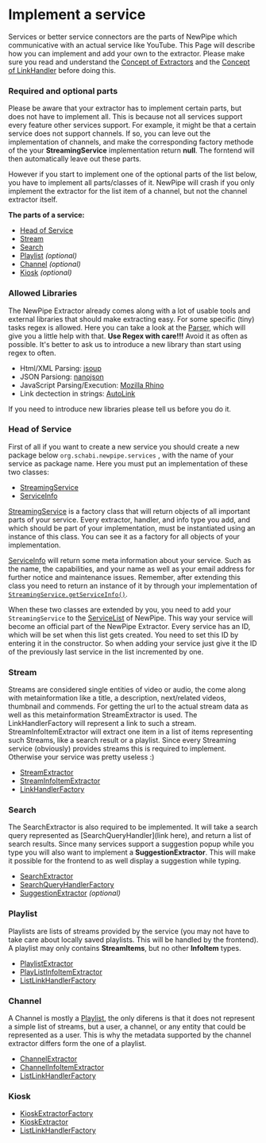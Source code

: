 # Implement a service

Services or better service connectors are the parts of NewPipe which communicative with an actual service like YouTube.
This Page will describe how you can implement and add your own to the extractor. Please make sure you read and understand the
[Concept of Extractors](https://teamnewpipe.github.io/documentation/01_Concept_of_the_extractor/)
and the [Concept of LinkHandler](https://teamnewpipe.github.io/documentation/02_Concept_of_LinkHandler/)
before doing this.

### Required and optional parts
Please be aware that your extractor has to implement certain parts, but does not have to implement all.
This is because not all services support every feature other services support. For example, it might be that a certain
service does not support channels. If so, you can leve out the implementation of channels, and make the corresponding
factory methode of the your __StreamingService__ implementation return __null__. The forntend will then automatically
leave out these parts.

However if you start to implement one of the optional parts of the list below, you have to implement all parts/classes
of it. NewPipe will crash if you only implement the extractor for the list item of a channel, but not the channel extractor itself.

__The parts of a service:__

- [Head of Service](#head-of-service)
- [Stream](#stream)
- [Search](#search)
- [Playlist](#playlist) _(optional)_
- [Channel](#channel) _(optional)_
- [Kiosk](#kiosk) _(optional)_

### Allowed Libraries

The NewPipe Extractor already comes along with a lot of usable tools and external libraries that should make extracting easy.
For some specific (tiny) tasks regex is allowed. Here you can take a look at the
[Parser](https://teamnewpipe.github.io/NewPipeExtractor/javadoc/org/schabi/newpipe/extractor/utils/Parser.html),
which will give you a little help with that. __Use Regex with care!!!__ Avoid it as often as possible. It's better to
ask us to introduce a new library than start using regex to often.

- Html/XML Parsing: [jsoup](https://jsoup.org/apidocs/overview-summary.html)
- JSON Parsiong: [nanojson](https://github.com/mmastrac/nanojson#parser-example)
- JavaScript Parsing/Execution: [Mozilla Rhino](https://developer.mozilla.org/en-US/docs/Mozilla/Projects/Rhino/Documentation)
- Link dectection in strings: [AutoLink](https://github.com/robinst/autolink-java)

If you need to introduce new libraries please tell us before you do it.

### Head of Service

First of all if you want to create a new service you should create a new package below `org.schabi.newpipe.services`
, with the name of your service as package name. Here you must put an implementation of these two classes:

- [StreamingService](https://teamnewpipe.github.io/NewPipeExtractor/javadoc/org/schabi/newpipe/extractor/StreamingService.html)
- [ServiceInfo](https://teamnewpipe.github.io/NewPipeExtractor/javadoc/org/schabi/newpipe/extractor/StreamingService.ServiceInfo.html)

[StreamingService](https://teamnewpipe.github.io/NewPipeExtractor/javadoc/org/schabi/newpipe/extractor/StreamingService.html)
is a factory class that will return objects of all important parts of your service.
Every extractor, handler, and info type you add, and which should be part of your implementation, must be instantiated using an
instance of this class. You can see it as a factory for all objects of your implementation.

[ServiceInfo](https://teamnewpipe.github.io/NewPipeExtractor/javadoc/org/schabi/newpipe/extractor/StreamingService.ServiceInfo.html)
will return some meta information about your service. Such as the name, the capabilities, and your name as well as your 
email address for further notice and maintenance issues. Remember, after extending this class you need to return an
instance of it by through your implementation of
[`StreamingService.getServiceInfo()`](https://teamnewpipe.github.io/NewPipeExtractor/javadoc/org/schabi/newpipe/extractor/StreamingService.html#getServiceInfo--).

When these two classes are extended by you, you need to add your `StreamingService` to the
[ServiceList](https://github.com/TeamNewPipe/NewPipeExtractor/blob/49c2eb51859a58e4bb5ead2d9d0771408f7d59d6/extractor/src/main/java/org/schabi/newpipe/extractor/ServiceList.java#L23)
of NewPipe. This way your service will become an official part of the NewPipe Extractor.
Every service has an ID, which will be set when this list gets created. You need to set this ID by entering it in the constructor.
So when adding your service just give it the ID of the previously last service in the list incremented by one.

### Stream

Streams are considered single entities of video or audio, the come along with metainformation like a title, a description,
next/related videos, thumbnail and commends. For getting the url to the actual stream data as well as this metainformation
StreamExtractor is used. The LinkHandlerFactory will represent a link to such a stream. StreamInfoItemExtractor will
extract one item in a list of items representing such Streams, like a search result or a playlist.
Since every Streaming service (obviously) provides streams this is required to implement. Otherwise your service was
pretty useless :)

- [StreamExtractor](https://teamnewpipe.github.io/NewPipeExtractor/javadoc/org/schabi/newpipe/extractor/stream/StreamExtractor.html)
- [StreamInfoItemExtractor](https://teamnewpipe.github.io/NewPipeExtractor/javadoc/org/schabi/newpipe/extractor/stream/StreamInfoItemExtractor.html)
- [LinkHandlerFactory](https://teamnewpipe.github.io/NewPipeExtractor/javadoc/org/schabi/newpipe/extractor/linkhandler/LinkHandlerFactory.html)

### Search
The SearchExtractor is also required to be implemented. It will take a search query represented as [SearchQueryHandler](link here),
and return a list of search results. Since many services support a suggestion popup while you type you will also want to implement
a __SuggestionExtractor__. This will make it possible for the frontend to as well display a suggestion while typing.

- [SearchExtractor](https://teamnewpipe.github.io/NewPipeExtractor/javadoc/org/schabi/newpipe/extractor/search/SearchExtractor.html)
- [SearchQueryHandlerFactory](https://teamnewpipe.github.io/NewPipeExtractor/javadoc/org/schabi/newpipe/extractor/linkhandler/SearchQueryHandlerFactory.html)
- [SuggestionExtractor](https://teamnewpipe.github.io/NewPipeExtractor/javadoc/org/schabi/newpipe/extractor/SuggestionExtractor.html) _(optional)_

### Playlist
Playlists are lists of streams provided by the service (you may not have to take care about locally saved playlists. This will be handled by the frontend).
A playlist may only contains __StreamItems__, but no other __InfoItem__ types.

- [PlaylistExtractor](https://teamnewpipe.github.io/NewPipeExtractor/javadoc/org/schabi/newpipe/extractor/playlist/PlaylistExtractor.html)
- [PlayListInfoItemExtractor](https://teamnewpipe.github.io/NewPipeExtractor/javadoc/org/schabi/newpipe/extractor/playlist/PlaylistExtractor.html)
- [ListLinkHandlerFactory](https://teamnewpipe.github.io/NewPipeExtractor/javadoc/org/schabi/newpipe/extractor/linkhandler/ListLinkHandlerFactory.html)

### Channel
A Channel is mostly a [Playlist](#playlist), the only diferens is that it does not represent a simple list of streams, but a
user, a channel, or any entity that could be represented as a user. This is why the metadata supported by the channel extractor
differs form the one of a playlist.

- [ChannelExtractor](https://teamnewpipe.github.io/NewPipeExtractor/javadoc/org/schabi/newpipe/extractor/channel/ChannelExtractor.html)
- [ChannelInfoItemExtractor](https://teamnewpipe.github.io/NewPipeExtractor/javadoc/org/schabi/newpipe/extractor/channel/ChannelExtractor.html)
- [ListLinkHandlerFactory](https://teamnewpipe.github.io/NewPipeExtractor/javadoc/org/schabi/newpipe/extractor/linkhandler/ListLinkHandlerFactory.html)

### Kiosk
- [KioskExtractorFactory](https://teamnewpipe.github.io/NewPipeExtractor/javadoc/org/schabi/newpipe/extractor/kiosk/KioskList.KioskExtractorFactory.html)
- [KioskExtractor](https://teamnewpipe.github.io/NewPipeExtractor/javadoc/org/schabi/newpipe/extractor/kiosk/KioskExtractor.html)
- [ListLinkHandlerFactory](https://teamnewpipe.github.io/NewPipeExtractor/javadoc/org/schabi/newpipe/extractor/linkhandler/ListLinkHandlerFactory.html)
